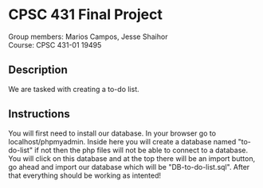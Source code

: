 # CPSC 431 Final Project
Group members: Marios Campos, Jesse Shaihor\
Course: CPSC 431-01 19495

## Description
We are tasked with creating a to-do list.
 
## Instructions
You will first need to install our database. In your browser go to localhost/phpmyadmin. Inside here you will create a database named "to-do-list" if not then the php files will not be able to connect to a database. You will click on this database and at the top there will be an import button, go ahead and import our database which will be "DB-to-do-list.sql". After that everything should be working as intented!